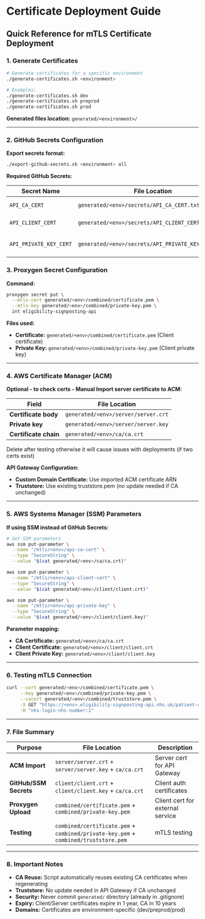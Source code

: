 # Certificate Deployment Guide

## Quick Reference for mTLS Certificate Deployment

### 1. Generate Certificates

```bash
# Generate certificates for a specific environment
./generate-certificates.sh <environment>

# Examples:
./generate-certificates.sh dev
./generate-certificates.sh preprod
./generate-certificates.sh prod
```

**Generated files location:** `generated/<environment>/`

---

### 2. GitHub Secrets Configuration

**Export secrets format:**
```bash
./export-github-secrets.sh <environment> all
```

**Required GitHub Secrets:**

| Secret Name | File Location | Content |
|-------------|---------------|---------|
| `API_CA_CERT` | `generated/<env>/secrets/API_CA_CERT.txt` | CA Certificate |
| `API_CLIENT_CERT` | `generated/<env>/secrets/API_CLIENT_CERT.txt` | Client Certificate |
| `API_PRIVATE_KEY_CERT` | `generated/<env>/secrets/API_PRIVATE_KEY_CERT.txt` | Client Private Key |


### 3. Proxygen Secret Configuration

**Command:**

```bash
proxygen secret put \
  --mtls-cert generated/<env>/combined/certificate.pem \
  --mtls-key generated/<env>/combined/private-key.pem \
  int eligibility-signposting-api
```

**Files used:**

- **Certificate:** `generated/<env>/combined/certificate.pem` (Client certificate)
- **Private Key:** `generated/<env>/combined/private-key.pem` (Client private key)

---

### 4. AWS Certificate Manager (ACM)

**Optional - to check certs - Manual Import server certificate to ACM:**

| Field | File Location |
|-------|---------------|
| **Certificate body** | `generated/<env>/server/server.crt` |
| **Private key** | `generated/<env>/server/server.key` |
| **Certificate chain** | `generated/<env>/ca/ca.crt` |

Delete after testing otherwise it will cause issues with deployments (if two certs exist)

**API Gateway Configuration:**

- **Custom Domain Certificate:** Use imported ACM certificate ARN
- **Truststore:** Use existing truststore.pem (no update needed if CA unchanged)

---

### 5. AWS Systems Manager (SSM) Parameters

**If using SSM instead of GitHub Secrets:**

```bash
# Set SSM parameters
aws ssm put-parameter \
  --name "/mtls/<env>/api-ca-cert" \
  --type "SecureString" \
  --value "$(cat generated/<env>/ca/ca.crt)"

aws ssm put-parameter \
  --name "/mtls/<env>/api-client-cert" \
  --type "SecureString" \
  --value "$(cat generated/<env>/client/client.crt)"

aws ssm put-parameter \
  --name "/mtls/<env>/api-private-key" \
  --type "SecureString" \
  --value "$(cat generated/<env>/client/client.key)"
```

**Parameter mapping:**

- **CA Certificate:** `generated/<env>/ca/ca.crt`
- **Client Certificate:** `generated/<env>/client/client.crt`
- **Client Private Key:** `generated/<env>/client/client.key`

---

### 6. Testing mTLS Connection

```bash
curl --cert generated/<env>/combined/certificate.pem \
     --key generated/<env>/combined/private-key.pem \
     --cacert generated/<env>/combined/truststore.pem \
     -X GET "https://<env>.eligibility-signposting-api.nhs.uk/patient-check/1" \
     -H "nhs-login-nhs-number:1"
```

---

### 7. File Summary

| Purpose | File Location | Description |
|---------|---------------|-------------|
| **ACM Import** | `server/server.crt` + `server/server.key` + `ca/ca.crt` | Server cert for API Gateway |
| **GitHub/SSM Secrets** | `client/client.crt` + `client/client.key` + `ca/ca.crt` | Client auth certificates |
| **Proxygen Upload** | `combined/certificate.pem` + `combined/private-key.pem` | Client cert for external service |
| **Testing** | `combined/certificate.pem` + `combined/private-key.pem` + `combined/truststore.pem` | mTLS testing |

---

### 8. Important Notes

- **CA Reuse:** Script automatically reuses existing CA certificates when regenerating
- **Truststore:** No update needed in API Gateway if CA unchanged
- **Security:** Never commit `generated/` directory (already in .gitignore)
- **Expiry:** Client/Server certificates expire in 1 year, CA in 10 years
- **Domains:** Certificates are environment-specific (dev/preprod/prod)
